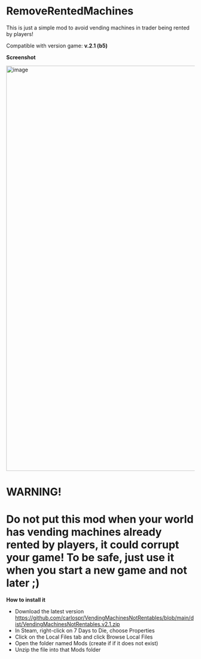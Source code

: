# RemoveRentedMachines
 
This is just a simple mod to avoid vending machines in trader being rented by players!

Compatible with version game: **v.2.1 (b5)**

**Screenshot**

<img width="1920" height="1080" alt="image" src="https://github.com/user-attachments/assets/f349f6b0-2f99-4df9-b46d-307c960d3d80" />




**WARNING!**
==============================================================================================================
Do not put this mod when your world has vending machines already rented by players, it could corrupt your game!
To be safe, just use it when you start a new game and not later ;)
==============================================================================================================

**How to install it**

- Download the latest version https://github.com/carlospr/VendingMachinesNotRentables/blob/main/dist/VendingMachinesNotRentables.v2.1.zip
- In Steam, right-click on 7 Days to Die, choose Properties
- Click on the Local Files tab and click Browse Local Files
- Open the folder named Mods (create if if it does not exist)
- Unzip the file into that Mods folder